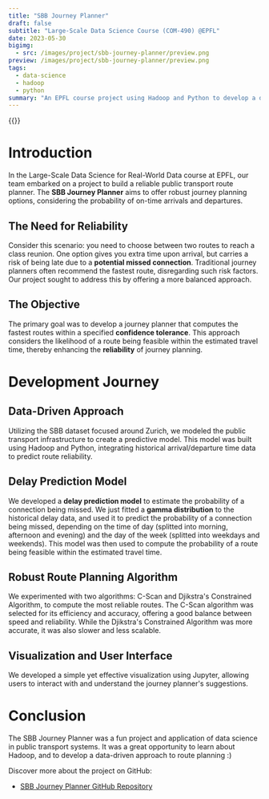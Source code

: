 ```yaml
---
title: "SBB Journey Planner"
draft: false
subtitle: "Large-Scale Data Science Course (COM-490) @EPFL"
date: 2023-05-30
bigimg:
  - src: /images/project/sbb-journey-planner/preview.png
preview: /images/project/sbb-journey-planner/preview.png
tags:
  - data-science
  - hadoop
  - python
summary: "An EPFL course project using Hadoop and Python to develop a dependable public transport route planner for the Zurich area"
---
```


{{<link href="https://github.com/antoninfaure/sbb-journey-planner" class="btn btn-cyan my-3" target="_blank" inner="GitHub">}}

# Introduction

In the Large-Scale Data Science for Real-World Data course at EPFL, our team embarked on a project to build a reliable public transport route planner. The **SBB Journey Planner** aims to offer robust journey planning options, considering the probability of on-time arrivals and departures.

## The Need for Reliability

Consider this scenario: you need to choose between two routes to reach a class reunion. One option gives you extra time upon arrival, but carries a risk of being late due to a **potential missed connection**. Traditional journey planners often recommend the fastest route, disregarding such risk factors. Our project sought to address this by offering a more balanced approach.

## The Objective

The primary goal was to develop a journey planner that computes the fastest routes within a specified **confidence tolerance**. This approach considers the likelihood of a route being feasible within the estimated travel time, thereby enhancing the **reliability** of journey planning.

# Development Journey

## Data-Driven Approach

Utilizing the SBB dataset focused around Zurich, we modeled the public transport infrastructure to create a predictive model. This model was built using Hadoop and Python, integrating historical arrival/departure time data to predict route reliability.

## Delay Prediction Model

We developed a **delay prediction model** to estimate the probability of a connection being missed. We just fitted a **gamma distribution** to the historical delay data, and used it to predict the probability of a connection being missed, depending on the time of day (splitted into morning, afternoon and evening) and the day of the week (splitted into weekdays and weekends). This model was then used to compute the probability of a route being feasible within the estimated travel time.

## Robust Route Planning Algorithm

We experimented with two algorithms: C-Scan and Djikstra's Constrained Algorithm, to compute the most reliable routes. The C-Scan algorithm was selected for its efficiency and accuracy, offering a good balance between speed and reliability. While the Djikstra's Constrained Algorithm was more accurate, it was also slower and less scalable.

## Visualization and User Interface

We developed a simple yet effective visualization using Jupyter, allowing users to interact with and understand the journey planner's suggestions. 

# Conclusion 

 The SBB Journey Planner was a fun project and application of data science in public transport systems. It was a great opportunity to learn about Hadoop, and to develop a data-driven approach to route planning :)

Discover more about the project on GitHub:

- [SBB Journey Planner GitHub Repository](https://github.com/antoninfaure/sbb-journey-planner)